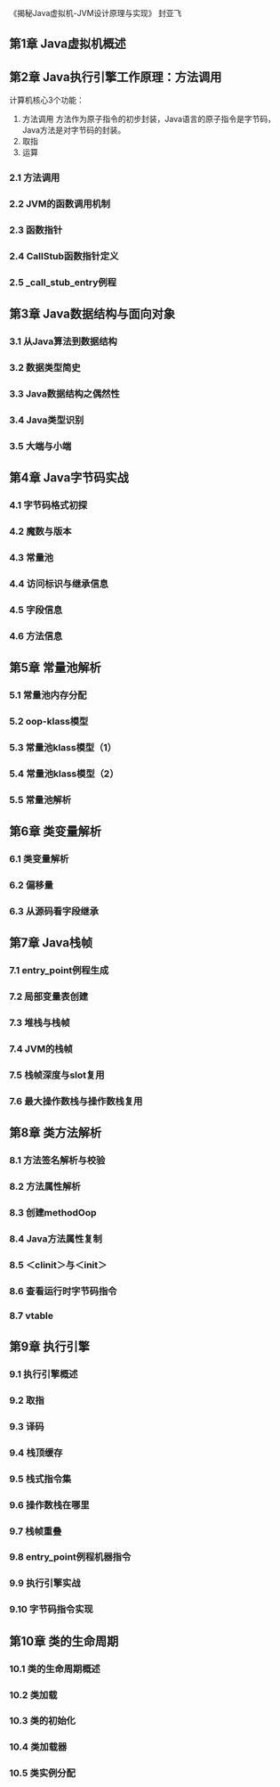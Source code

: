 《揭秘Java虚拟机-JVM设计原理与实现》 封亚飞

## 第1章 Java虚拟机概述
## 第2章 Java执行引擎工作原理：方法调用
计算机核心3个功能：
1. 方法调用 方法作为原子指令的初步封装，Java语言的原子指令是字节码，Java方法是对字节码的封装。
2. 取指
3. 运算

### 2.1 方法调用
### 2.2 JVM的函数调用机制
### 2.3 函数指针
### 2.4 CallStub函数指针定义
### 2.5 _call_stub_entry例程

## 第3章 Java数据结构与面向对象
### 3.1 从Java算法到数据结构
### 3.2 数据类型简史
### 3.3 Java数据结构之偶然性
### 3.4 Java类型识别
### 3.5 大端与小端

## 第4章 Java字节码实战
### 4.1 字节码格式初探
### 4.2 魔数与版本
### 4.3 常量池
### 4.4 访问标识与继承信息
### 4.5 字段信息
### 4.6 方法信息

## 第5章 常量池解析
### 5.1 常量池内存分配
### 5.2 oop-klass模型
### 5.3 常量池klass模型（1）
### 5.4 常量池klass模型（2）
### 5.5 常量池解析

## 第6章 类变量解析
### 6.1 类变量解析
### 6.2 偏移量
### 6.3 从源码看字段继承

## 第7章 Java栈帧
### 7.1 entry_point例程生成
### 7.2 局部变量表创建
### 7.3 堆栈与栈帧
### 7.4 JVM的栈帧
### 7.5 栈帧深度与slot复用
### 7.6 最大操作数栈与操作数栈复用

## 第8章 类方法解析
### 8.1 方法签名解析与校验
### 8.2 方法属性解析
### 8.3 创建methodOop
### 8.4 Java方法属性复制
### 8.5 ＜clinit＞与＜init＞
### 8.6 查看运行时字节码指令
### 8.7 vtable

## 第9章 执行引擎
### 9.1 执行引擎概述
### 9.2 取指
### 9.3 译码
### 9.4 栈顶缓存
### 9.5 栈式指令集
### 9.6 操作数栈在哪里
### 9.7 栈帧重叠
### 9.8 entry_point例程机器指令
### 9.9 执行引擎实战
### 9.10 字节码指令实现

## 第10章 类的生命周期
### 10.1 类的生命周期概述
### 10.2 类加载
### 10.3 类的初始化
### 10.4 类加载器
### 10.5 类实例分配


